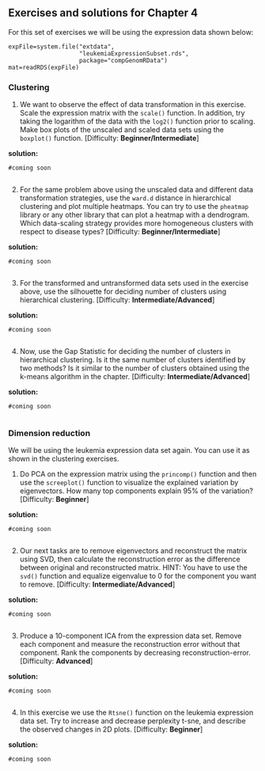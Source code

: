 ## Exercises and solutions for Chapter 4

For this set of exercises we will be using the expression data shown below:
```{r dataLoadClu,eval=FALSE}
expFile=system.file("extdata",
                    "leukemiaExpressionSubset.rds",
                    package="compGenomRData")
mat=readRDS(expFile)

```

### Clustering

1. We want to observe the effect of data transformation in this exercise. Scale the expression matrix with the `scale()` function. In addition, try taking the logarithm of the data with the `log2()` function prior to scaling. Make box plots of the unscaled and scaled data sets using the `boxplot()` function. [Difficulty: **Beginner/Intermediate**]

**solution:**
```{r,echo=FALSE,eval=FALSE}
#coming soon
 
```

2. For the same problem above using the unscaled data and different data transformation strategies, use the `ward.d` distance in hierarchical clustering and plot multiple heatmaps. You can try to use the `pheatmap` library or any other library that can plot a heatmap with a dendrogram. Which data-scaling strategy provides more homogeneous clusters with respect to disease types? [Difficulty: **Beginner/Intermediate**]

**solution:**
```{r,echo=FALSE,eval=FALSE}
#coming soon
 
```

3. For the transformed and untransformed data sets used in the exercise above, use the silhouette for deciding number of clusters using hierarchical clustering. [Difficulty: **Intermediate/Advanced**]

**solution:**
```{r,echo=FALSE,eval=FALSE}
#coming soon
 
```

4. Now, use the Gap Statistic for deciding the number of clusters in hierarchical clustering. Is it the same number of clusters identified by two methods? Is it similar to the number of clusters obtained using the k-means algorithm in the chapter. [Difficulty: **Intermediate/Advanced**]

**solution:**
```{r,echo=FALSE,eval=FALSE}
#coming soon
 
```

### Dimension reduction
We will be using the leukemia expression data set again. You can use it as shown in the clustering exercises.

1. Do PCA on the expression matrix using the `princomp()` function and then use the `screeplot()` function to visualize the explained variation by eigenvectors. How many top components explain 95% of the variation? [Difficulty: **Beginner**]

**solution:**
```{r,echo=FALSE,eval=FALSE}
#coming soon
 
```

2. Our next tasks are to remove eigenvectors and reconstruct the matrix using SVD, then calculate the reconstruction error as the difference between original and reconstructed matrix. HINT: You have to use the `svd()` function and equalize eigenvalue to $0$ for the component you want to remove. [Difficulty: **Intermediate/Advanced**]

**solution:**
```{r,echo=FALSE,eval=FALSE}
#coming soon
 
```

3. Produce a 10-component ICA from the expression data set. Remove each component and measure the reconstruction error without that component. Rank the components by decreasing reconstruction-error. [Difficulty: **Advanced**]

**solution:**
```{r,echo=FALSE,eval=FALSE}
#coming soon
 
```

4. In this exercise we use the `Rtsne()` function on the leukemia expression data set. Try to increase and decrease perplexity t-sne, and describe the observed changes in 2D plots. [Difficulty: **Beginner**]

**solution:**
```{r,echo=FALSE,eval=FALSE}
#coming soon
 
```
